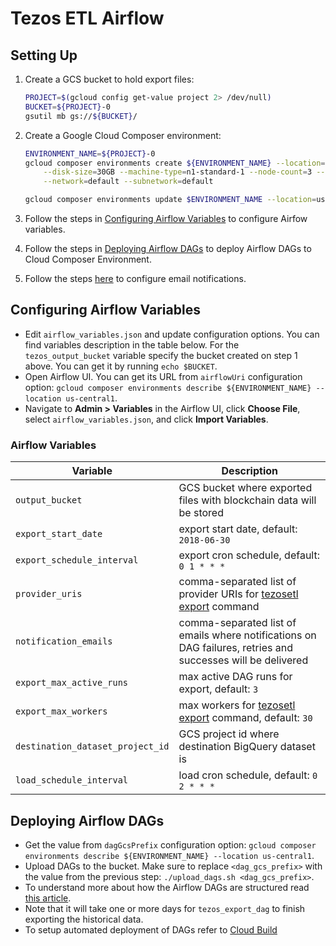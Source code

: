 # Tezos ETL Airflow

## Setting Up

1. Create a GCS bucket to hold export files:

    ```bash
    PROJECT=$(gcloud config get-value project 2> /dev/null)
    BUCKET=${PROJECT}-0
    gsutil mb gs://${BUCKET}/
    ```

2. Create a Google Cloud Composer environment:

    ```bash
    ENVIRONMENT_NAME=${PROJECT}-0
    gcloud composer environments create ${ENVIRONMENT_NAME} --location=us-central1 --zone=us-central1-a \
        --disk-size=30GB --machine-type=n1-standard-1 --node-count=3 --python-version=3 --image-version=composer-1.8.3-airflow-1.10.3 \
        --network=default --subnetwork=default
    
    gcloud composer environments update $ENVIRONMENT_NAME --location=us-central1 --update-pypi-package=tezos-etl==1.0.0
    ```

3. Follow the steps in [Configuring Airflow Variables](#configuring-airflow-variables) to configure Airfow variables.
    
4. Follow the steps in [Deploying Airflow DAGs](#deploying-airflow-dags) 
to deploy Airflow DAGs to Cloud Composer Environment.
 
5. Follow the steps [here](https://cloud.google.com/composer/docs/how-to/managing/creating#notification) 
to configure email notifications.

## Configuring Airflow Variables

- Edit `airflow_variables.json` and update configuration options. 
  You can find variables description in the table below. For the `tezos_output_bucket` variable 
  specify the bucket created on step 1 above. You can get it by running `echo $BUCKET`.
- Open Airflow UI. You can get its URL from `airflowUri` configuration option: 
  `gcloud composer environments describe ${ENVIRONMENT_NAME} --location us-central1`.
- Navigate to **Admin > Variables** in the Airflow UI, click **Choose File**, select `airflow_variables.json`, 
  and click **Import Variables**.
  
### Airflow Variables

| Variable | Description |
|---|---|
| `output_bucket` | GCS bucket where exported files with blockchain data will be stored |
| `export_start_date` | export start date, default: `2018-06-30` |
| `export_schedule_interval` | export cron schedule, default: `0 1 * * *` |
| `provider_uris` | comma-separated list of provider URIs for [tezosetl export](https://tezos-etl.readthedocs.io/en/latest/commands/#export) command |
| `notification_emails` | comma-separated list of emails where notifications on DAG failures, retries and successes will be delivered |
| `export_max_active_runs` | max active DAG runs for export, default: `3` |
| `export_max_workers` | max workers for [tezosetl export](https://tezos-etl.readthedocs.io/en/latest/commands/#export) command, default: `30` |
| `destination_dataset_project_id` | GCS project id where destination BigQuery dataset is |
| `load_schedule_interval` | load cron schedule, default: `0 2 * * *` |
  
## Deploying Airflow DAGs

- Get the value from `dagGcsPrefix` configuration option:
  `gcloud composer environments describe ${ENVIRONMENT_NAME} --location us-central1`.
- Upload DAGs to the bucket. Make sure to replace `<dag_gcs_prefix>` with the value from the previous step:
  `./upload_dags.sh <dag_gcs_prefix>`.
- To understand more about how the Airflow DAGs are structured 
  read [this article](https://cloud.google.com/blog/products/data-analytics/ethereum-bigquery-how-we-built-dataset).
- Note that it will take one or more days for `tezos_export_dag` to finish exporting the historical data.
- To setup automated deployment of DAGs refer to [Cloud Build](/docs/cloudbuild.md)